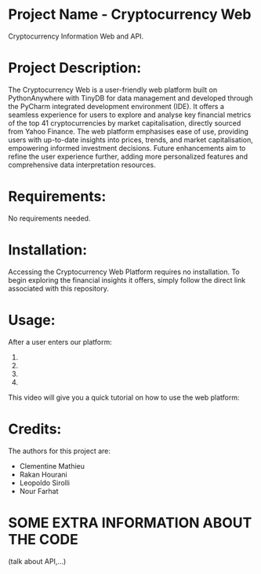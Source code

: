 
# Project Name - Cryptocurrency Web

Cryptocurrency Information Web and API.

# Project Description:

The Cryptocurrency Web is a user-friendly web platform  built on PythonAnywhere with TinyDB for data management and developed through the PyCharm integrated development environment (IDE). It offers a seamless experience for users to explore and analyse key financial metrics of the top 41 cryptocurrencies by market capitalisation, directly sourced from Yahoo Finance. The web platform emphasises ease of use, providing users with up-to-date insights into prices, trends, and market capitalisation, empowering informed investment decisions. Future enhancements aim to refine the user experience further, adding more personalized features and comprehensive data interpretation resources.

# Requirements:

No requirements needed. 

# Installation:
  
Accessing the Cryptocurrency Web Platform requires no installation. To begin exploring the financial insights it offers, simply follow the direct link associated with this repository. 

# Usage:

After a user enters our platform:

1) 

2) 

3) 

4) 

This video will give you a quick tutorial on how to use the web platform:


# Credits:

The authors for this project are:   

- Clementine Mathieu 
- Rakan Hourani
- Leopoldo Sirolli 
- Nour Farhat

# SOME EXTRA INFORMATION ABOUT THE CODE

(talk about API,...)
 

